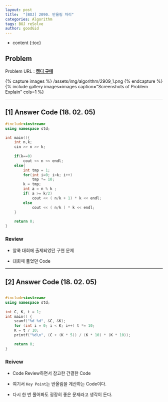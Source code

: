 ```yaml
---
layout: post
title:  "[BOJ] 2090. 반올림 처리"
categories: Algorithm
tags: BOJ reSolve
author: goodGid
---
```

* content
{:toc}


## Problem
Problem URL : **[캔디 구매](https://www.acmicpc.net/problem/2909)**

{% capture images %}
    /assets/img/algorithm/2909_1.png
{% endcapture %}
{% include gallery images=images caption="Screenshots of Problem Explain" cols=1 %}









---
 
## [1] Answer Code (18. 02. 05)
``` cpp
#include<iostream>
using namespace std;

int main(){
    int n,k;
    cin >> n >> k;
    
    if(k==0)
        cout << n << endl;
    else{
        int tmp = 1;
        for(int i=0; i<k; i++)
            tmp *= 10;
        k = tmp;
        int a = n % k ;
        if( a >= k/2)
            cout << ( n/k + 1) * k << endl;
        else
            cout << ( n/k ) * k << endl;
    }
    
    return 0;
}
```

### Review

* 알쿡 대회에 출제되었던 구현 문제

* 대회때 풀었던 Code

---

## [2] Answer Code (18. 02. 05)
``` cpp

#include<iostream>
using namespace std;
    
int C, K, t = 1;
int main() {
	scanf("%d %d", &C, &K);
	for (int i = 0; i < K; i++) t *= 10;
	K = t / 10;
	printf("%d\n", (C + (K * 5)) / (K * 10) * (K * 10));

	return 0;
}
```

### Reivew

* Code Review하면서 참고한 간결한 Code

* 여기서 `Key Point`는 반올림을 계산하는 Code이다.

* 다시 한 번 풀어봐도 굉장히 좋은 문제라고 생각이 든다.
